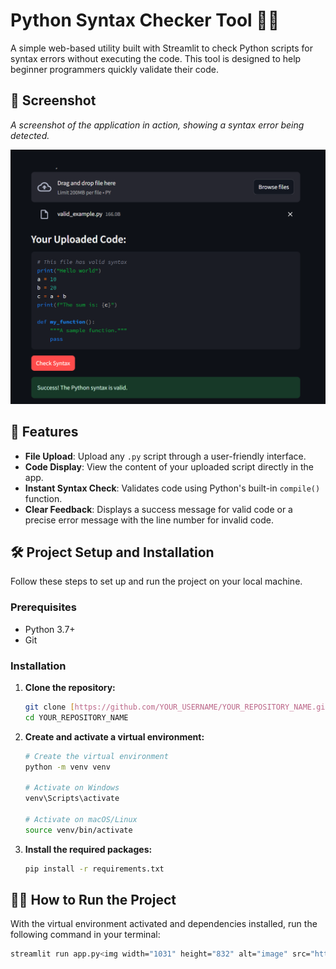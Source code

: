# Python Syntax Checker Tool 🐍✅

A simple web-based utility built with Streamlit to check Python scripts for syntax errors without executing the code. This tool is designed to help beginner programmers quickly validate their code.

## 📸 Screenshot

*A screenshot of the application in action, showing a syntax error being detected.*

![App Screenshot](screenshot.png)

## 🚀 Features

-   **File Upload**: Upload any `.py` script through a user-friendly interface.
-   **Code Display**: View the content of your uploaded script directly in the app.
-   **Instant Syntax Check**: Validates code using Python's built-in `compile()` function.
-   **Clear Feedback**: Displays a success message for valid code or a precise error message with the line number for invalid code.

## 🛠️ Project Setup and Installation

Follow these steps to set up and run the project on your local machine.

### Prerequisites

-   Python 3.7+
-   Git

### Installation

1.  **Clone the repository:**
    ```bash
    git clone [https://github.com/YOUR_USERNAME/YOUR_REPOSITORY_NAME.git](https://github.com/YOUR_USERNAME/YOUR_REPOSITORY_NAME.git)
    cd YOUR_REPOSITORY_NAME
    ```

2.  **Create and activate a virtual environment:**
    ```bash
    # Create the virtual environment
    python -m venv venv

    # Activate on Windows
    venv\Scripts\activate

    # Activate on macOS/Linux
    source venv/bin/activate
    ```

3.  **Install the required packages:**
    ```bash
    pip install -r requirements.txt
    ```

## 🏃‍♀️ How to Run the Project

With the virtual environment activated and dependencies installed, run the following command in your terminal:

```bash
streamlit run app.py<img width="1031" height="832" alt="image" src="https://github.com/user-attachments/assets/942f376a-f285-4891-93c9-ad526175d687" />
